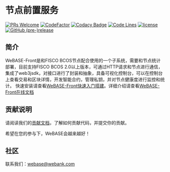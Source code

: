 # 节点前置服务
[![PRs Welcome](https://img.shields.io/badge/PRs-welcome-brightgreen.svg?style=flat-square)](https://webasedoc.readthedocs.io/zh_CN/latest/docs/WeBASE/CONTRIBUTING.html)
[![CodeFactor](https://www.codefactor.io/repository/github/webankfintech/webase-front/badge)](https://www.codefactor.io/repository/github/webankfintech/webase-front)
[![Codacy Badge](https://api.codacy.com/project/badge/Grade/f5be085401f54e7080a654693ac260d4)](https://www.codacy.com/gh/WeBankFinTech/WeBASE-Front?utm_source=github.com&amp;utm_medium=referral&amp;utm_content=WeBankFinTech/WeBASE-Front&amp;utm_campaign=Badge_Grade)
[![Code Lines](https://tokei.rs/b1/github/WeBankFinTech/WeBASE-Front?category=code)](https://github.com/WeBankFinTech/WeBASE-Front)
[![license](http://img.shields.io/badge/license-Apache%20v2-blue.svg)](http://www.apache.org/licenses/)
[![GitHub (pre-)release](https://img.shields.io/github/release/WeBankFinTech/WeBASE-Front/all.svg)](https://github.com/WeBankFinTech/WeBASE-Front/releases)

## 简介
WeBASE-Front是和FISCO BCOS节点配合使用的一个子系统，需要和节点统计部署，目前支持FISCO BCOS 2.0以上版本，可通过HTTP请求和节点进行通信，集成了web3jsdk，对接口进行了封装和抽象，具备可视化控制台，可以在控制台上查看交易和区块详情，开发智能合约，管理私钥，并对节点健康度进行监控和统计。 快速安装请查看[WeBASE-Front快速入门搭建](https://webasedoc.readthedocs.io/zh_CN/latest/docs/WeBASE-Install/developer.html)。详细介绍请查看[WeBASE-Front在线文档](https://webasedoc.readthedocs.io/zh_CN/latest/docs/WeBASE-Front/index.html)

## 贡献说明
请阅读我们的[贡献文档](https://webasedoc.readthedocs.io/zh_CN/latest/docs/WeBASE/CONTRIBUTING.html)，了解如何贡献代码，并提交你的贡献。

希望在您的参与下，WeBASE会越来越好！

## 社区
联系我们：webase@webank.com
